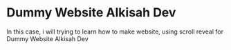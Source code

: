 # Dummy Website Alkisah Dev
In this case, i will trying to learn how to make website, using scroll reveal for Dummy Website Alkisah Dev
